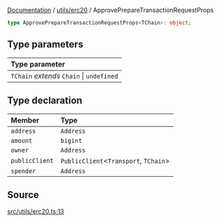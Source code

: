 [Documentation](../../../README.md) / [utils/erc20](../README.md) / ApprovePrepareTransactionRequestProps

```ts
type ApprovePrepareTransactionRequestProps<TChain>: object;
```

## Type parameters

| Type parameter                            |
| :---------------------------------------- |
| `TChain` _extends_ `Chain` \| `undefined` |

## Type declaration

| Member         | Type                                    |
| :------------- | :-------------------------------------- |
| `address`      | `Address`                               |
| `amount`       | `bigint`                                |
| `owner`        | `Address`                               |
| `publicClient` | `PublicClient`\<`Transport`, `TChain`\> |
| `spender`      | `Address`                               |

## Source

[src/utils/erc20.ts:13](https://github.com/anegg0/arbitrum-orbit-sdk/blob/8d986d322aefb470a79fa3dc36918f72097df8c1/src/utils/erc20.ts#L13)
